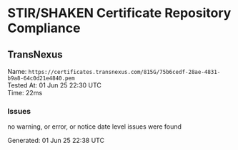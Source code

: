 # STIR/SHAKEN Certificate Repository Compliance

## TransNexus

Name: `https://certificates.transnexus.com/815G/75b6cedf-28ae-4831-b9a8-64c0d21e4840.pem`\
Tested At: 01 Jun 25 22:30 UTC\
Time: 22ms

### Issues

no warning, or error, or notice date level issues were found

Generated: 01 Jun 25 22:38 UTC